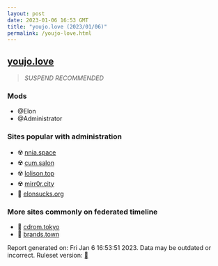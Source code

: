 ```yaml
---
layout: post
date: 2023-01-06 16:53 GMT
title: "youjo.love (2023/01/06)"
permalink: /youjo-love.html
---
```



## [youjo.love](https://youjo.love)

> *SUSPEND RECOMMENDED*

### Mods
 * @Elon
 * @Administrator

### Sites popular with administration

* ☢️ [nnia.space](/nnia-space.html)
* ☢️ [cum.salon](/cum-salon.html)
* ☢️ [lolison.top](/lolison-top.html)
* ☢️ [mirr0r.city](/mirr0r-city.html)
* 🐘 [elonsucks.org](/elonsucks-org.html)

### More sites commonly on federated timeline

* 🚫 [cdrom.tokyo](/cdrom-tokyo.html)
* 🐘 [brands.town](/brands-town.html)

Report generated on: Fri Jan  6 16:53:51 2023. Data may be outdated or incorrect.
Ruleset version: [🏀](/version-basketball)
